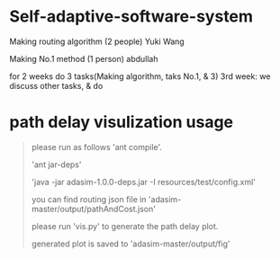# Self-adaptive-software-system

Making routing algorithm (2 people)
Yuki
Wang

Making No.1 method (1 person)
abdullah

for 2 weeks
do 3 tasks(Making algorithm, taks No.1, & 3)
3rd week: we discuss other tasks, & do

# path delay visulization usage

> please run as follows 'ant compile'.
>
> 'ant jar-deps'
>
> 'java -jar adasim-1.0.0-deps.jar -I resources/test/config.xml'
>
> you can find routing json file in 'adasim-master/output/pathAndCost.json'
>
> please run 'vis.py' to generate the path delay plot.
>
> generated plot is saved to 'adasim-master/output/fig'
